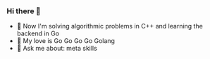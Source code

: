 ### Hi there 👋
- 🔭 Now I'm solving algorithmic problems in C++ and learning the backend in Go
- 🔮 My love is Go Go Go Go Golang
- 💬 Ask me about: meta skills
